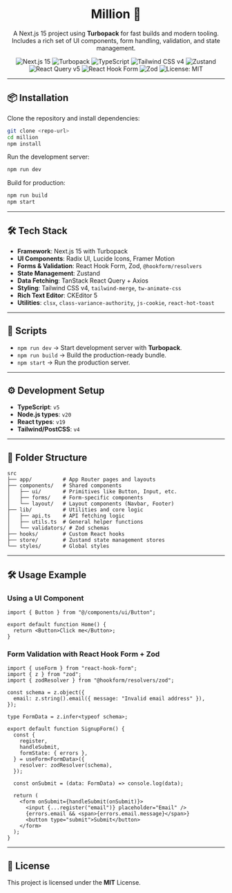 <div align="center">

# Million 🚀

<p>A Next.js 15 project using <b>Turbopack</b> for fast builds and modern tooling. <br /> Includes a rich set of UI components, form handling, validation, and state management.</p>

<p>
  <img src="https://img.shields.io/badge/Next.js-15-black?style=for-the-badge&logo=nextdotjs&logoColor=white" alt="Next.js 15" />
  <img src="https://img.shields.io/badge/Turbopack-▲-orange?style=for-the-badge&logo=vercel&logoColor=white" alt="Turbopack" />
  <img src="https://img.shields.io/badge/TypeScript-5-blue?style=for-the-badge&logo=typescript&logoColor=white" alt="TypeScript" />
  <img src="https://img.shields.io/badge/Tailwind_CSS-v4-38B2AC?style=for-the-badge&logo=tailwind-css&logoColor=white" alt="Tailwind CSS v4" />
  <img src="https://img.shields.io/badge/Zustand-🐻-green?style=for-the-badge" alt="Zustand" />
  <img src="https://img.shields.io/badge/React_Query-v5-FF4154?style=for-the-badge&logo=react-query&logoColor=white" alt="React Query v5" />
  <img src="https://img.shields.io/badge/React_Hook_Form-v7-EC5990?style=for-the-badge&logo=react-hook-form&logoColor=white" alt="React Hook Form" />
  <img src="https://img.shields.io/badge/Zod-validation-blue?style=for-the-badge&logo=zod&logoColor=white" alt="Zod" />
  <img src="https://img.shields.io/badge/License-MIT-yellow.svg?style=for-the-badge" alt="License: MIT" />
</p>

</div>

---

## 📦 Installation

Clone the repository and install dependencies:

```bash
git clone <repo-url>
cd million
npm install
```

Run the development server:

```bash
npm run dev
```

Build for production:

```bash
npm run build
npm start
```

---

## 🛠️ Tech Stack

- **Framework**: Next.js 15 with Turbopack
- **UI Components**: Radix UI, Lucide Icons, Framer Motion
- **Forms & Validation**: React Hook Form, Zod, `@hookform/resolvers`
- **State Management**: Zustand
- **Data Fetching**: TanStack React Query + Axios
- **Styling**: Tailwind CSS v4, `tailwind-merge`, `tw-animate-css`
- **Rich Text Editor**: CKEditor 5
- **Utilities**: `clsx`, `class-variance-authority`, `js-cookie`, `react-hot-toast`

---

## 📂 Scripts

- `npm run dev` → Start development server with **Turbopack**.
- `npm run build` → Build the production-ready bundle.
- `npm start` → Run the production server.

---

## ⚙️ Development Setup

- **TypeScript**: `v5`
- **Node.js types**: `v20`
- **React types**: `v19`
- **Tailwind/PostCSS**: `v4`

---

## 📂 Folder Structure

```
src
├── app/          # App Router pages and layouts
├── components/   # Shared components
│   ├── ui/       # Primitives like Button, Input, etc.
│   ├── forms/    # Form-specific components
│   └── layout/   # Layout components (Navbar, Footer)
├── lib/          # Utilities and core logic
│   ├── api.ts    # API fetching logic
│   ├── utils.ts  # General helper functions
│   └── validators/ # Zod schemas
├── hooks/        # Custom React hooks
├── store/        # Zustand state management stores
└── styles/       # Global styles
```

---

## 🛠️ Usage Example

### Using a UI Component

```tsx
import { Button } from "@/components/ui/Button";

export default function Home() {
  return <Button>Click me</Button>;
}
```

### Form Validation with React Hook Form + Zod

```tsx
import { useForm } from "react-hook-form";
import { z } from "zod";
import { zodResolver } from "@hookform/resolvers/zod";

const schema = z.object({
  email: z.string().email({ message: "Invalid email address" }),
});

type FormData = z.infer<typeof schema>;

export default function SignupForm() {
  const {
    register,
    handleSubmit,
    formState: { errors },
  } = useForm<FormData>({
    resolver: zodResolver(schema),
  });

  const onSubmit = (data: FormData) => console.log(data);

  return (
    <form onSubmit={handleSubmit(onSubmit)}>
      <input {...register("email")} placeholder="Email" />
      {errors.email && <span>{errors.email.message}</span>}
      <button type="submit">Submit</button>
    </form>
  );
}
```

---

## 📜 License

This project is licensed under the **MIT** License.
